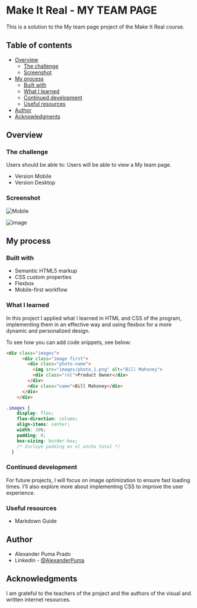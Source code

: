 # Make It Real - MY TEAM PAGE

This is a solution to the My team page project of the Make It Real course.

## Table of contents

- [Overview](#overview)
  - [The challenge](#the-challenge)
  - [Screenshot](#screenshot)
- [My process](#my-process)
  - [Built with](#built-with)
  - [What I learned](#what-i-learned)
  - [Continued development](#continued-development)
  - [Useful resources](#useful-resources)
- [Author](#author)
- [Acknowledgments](#acknowledgments)


## Overview

### The challenge

Users should be able to: Users will be able to view a My team page.

- Version Mobile
- Version Desktop

### Screenshot
![Mobile](https://github.com/user-attachments/assets/764e664a-651f-4083-b9ee-fe44b15ec810)

![image](https://github.com/user-attachments/assets/9dc1b867-32ae-41d5-a114-b0a220222432)

## My process

### Built with

- Semantic HTML5 markup
- CSS custom properties
- Flexbox
- Mobile-first workflow

### What I learned

In this project I applied what I learned in HTML and CSS of the program, implementing them in an effective way and using flexbox for a more dynamic and personalized design.

To see how you can add code snippets, see below:

```html
<div class="images">
      <div class="image first">
        <div class="photo-name">
          <img src="images/photo_1.png" alt="Bill Mahoney">
          <div class="rol">Product Owner</div>
        </div>
        <div class="name">Bill Mahoney</div>
      </div>
    </div>
```
```css
.images {
    display: flex;
    flex-direction: column;
    align-items: center;
    width: 30%;
    padding: 0;
    box-sizing: border-box;
    /* Incluye padding en el ancho total */
  }

```


### Continued development

For future projects, I will focus on image optimization to ensure fast loading times. I'll also explore more about implementing CSS to improve the user experience.

### Useful resources

- Markdown Guide

## Author

- Alexander Puma Prado
- Linkedin - [@AlexanderPuma](https://www.linkedin.com/in/alexander-puma-prado/)


## Acknowledgments

I am grateful to the teachers of the project and the authors of the visual and written internet resources.
